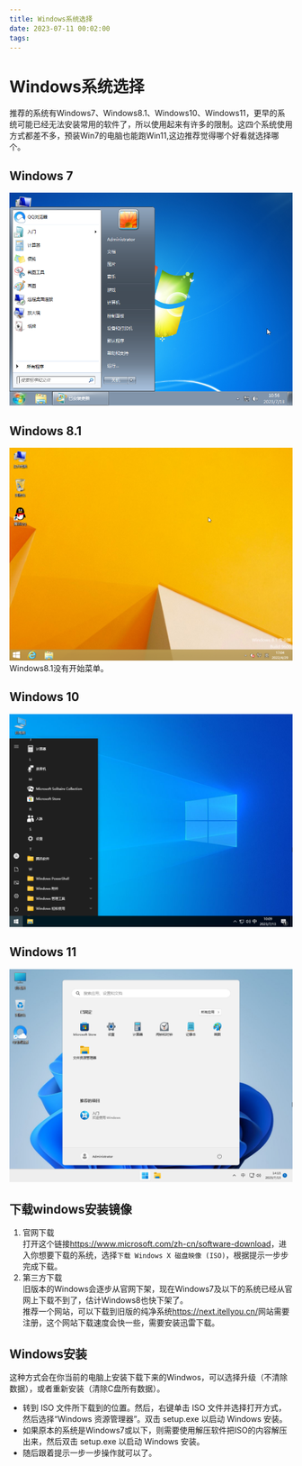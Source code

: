 ```yaml
---
title: Windows系统选择
date: 2023-07-11 00:02:00
tags:
---
```

# Windows系统选择
推荐的系统有Windows7、Windows8.1、Windows10、Windows11，更早的系统可能已经无法安装常用的软件了，所以使用起来有许多的限制。这四个系统使用方式都差不多，预装Win7的电脑也能跑Win11,这边推荐觉得哪个好看就选择哪个。
## Windows 7
![Windows 7](/images/W7.png)
## Windows 8.1
![Windwos 8.1](/images/W8.1.png)
Windows8.1没有开始菜单。
## Windows 10
![Windows 10](/images/W10.png)
## Windows 11
![Windows 11](/images/W11.png)
## 下载windows安装镜像
1. 官网下载  
   打开这个链接<https://www.microsoft.com/zh-cn/software-download>，进入你想要下载的系统，选择`下载 Windows X 磁盘映像 (ISO)`，根据提示一步步完成下载。  
2. 第三方下载  
    旧版本的Windows会逐步从官网下架，现在Windows7及以下的系统已经从官网上下载不到了，估计Windows8也快下架了。  
    推荐一个网站，可以下载到旧版的纯净系统<https://next.itellyou.cn/>网站需要注册，这个网站下载速度会快一些，需要安装迅雷下载。
## Windows安装
这种方式会在你当前的电脑上安装下载下来的Windwos，可以选择升级（不清除数据），或者重新安装（清除C盘所有数据）。
- 转到 ISO 文件所下载到的位置。然后，右键单击 ISO 文件并选择打开方式，然后选择“Windows 资源管理器”。双击 setup.exe 以启动 Windows 安装。
- 如果原本的系统是Windows7或以下，则需要使用解压软件把ISO的内容解压出来，然后双击 setup.exe 以启动 Windows 安装。  
- 随后跟着提示一步一步操作就可以了。